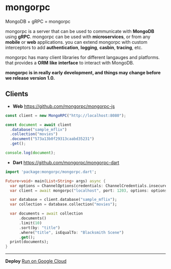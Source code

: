 # mongorpc

MongoDB + gRPC = mongorpc

mongorpc is a server that can be used to communicate with **MongoDB** using **gRPC**. mongorpc can be used with **microservices**, or from any **mobile** or **web** applications. you can extend mongorpc with custom interceptors to add **authentication**, **logging**, **casbin**, **tracing**, etc.

mongorpc has many client libraries for different langauges and platforms. that provides a **ORM** **like** **interface** to interact with MongoDB.

**mongorpc is in really early development, and things may change before we release version 1.0.**

Clients
------



- **Web** https://github.com/mongorpc/mongorpc-js

```ts
const client = new MongoRPC("http://localhost:8080");

const document = await client
  .database("sample_mflix")
  .collection("movies")
  .document("573a13b0f29313caabd35231")
  .get();

console.log(document);
```

- **Dart** https://github.com/mongorpc/mongorpc-dart

```dart
import 'package:mongorpc/mongorpc.dart';

Future<void> main(List<String> args) async {
  var options = ChannelOptions(credentials: ChannelCredentials.insecure());
  var client = await mongorpc("localhost", port: 1203, options: options);

  var database = client.database("sample_mflix");
  var collection = database.collection("movies");

  var documents = await collection
      .documents()
      .limit(10)
      .sort(by: "title")
      .where("title", isEqualTo: "Blacksmith Scene")
      .get();
  print(documents);
}
```


---
**Deploy**
[Run on Google Cloud](https://deploy.cloud.run)
